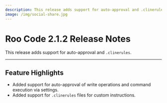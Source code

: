 ```yaml
---
description: This release adds support for auto-approval and .clinerules.
image: /img/social-share.jpg
---
```


# Roo Code 2.1.2 Release Notes

This release adds support for auto-approval and `.clinerules`.

---

## Feature Highlights

- Added support for auto-approval of write operations and command execution via settings.
- Added support for `.clinerules` files for custom instructions.
